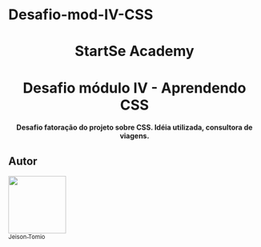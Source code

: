 # Desafio-mod-IV-CSS
<h1 align="center">StartSe Academy</h1>

<h1 align="center">Desafio módulo IV - Aprendendo CSS</h1>


<h4 align="center">
 Desafio fatoração do projeto sobre CSS. Idéia utilizada, consultora de viagens.
</h4>

## Autor

[<img src="(https://github.com/Jtomio)" width=115><br><sub>Jeison Tomio</sub>](https://github.com/Jtomio) 
